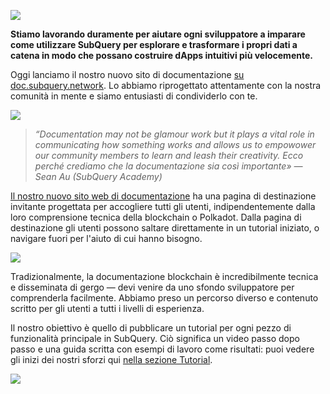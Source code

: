 ![](https://miro.medium.com/max/1400/1*g51P_PPoseNqEfCBgvpXXA.png)

**Stiamo lavorando duramente per aiutare ogni sviluppatore a imparare come utilizzare SubQuery per esplorare e trasformare i propri dati a catena in modo che possano costruire dApps intuitivi più velocemente.**

Oggi lanciamo il nostro nuovo sito di documentazione [su doc.subquery.network](https://doc.subquery.network/). Lo abbiamo riprogettato attentamente con la nostra comunità in mente e siamo entusiasti di condividerlo con te.

![](https://miro.medium.com/max/1200/1*snyFSjyQ9q116bmIcaVfsQ.gif)

> _“_Documentation may not be glamour work but it plays a vital role in communicating how something works and allows us to empowower our community members to learn and leash their creativity. Ecco perché crediamo che la documentazione sia così importante_» — Sean Au (SubQuery Academy)_

[Il nostro nuovo sito web di documentazione](https://doc.subquery.network/) ha una pagina di destinazione invitante progettata per accogliere tutti gli utenti, indipendentemente dalla loro comprensione tecnica della blockchain o Polkadot. Dalla pagina di destinazione gli utenti possono saltare direttamente in un tutorial iniziato, o navigare fuori per l'aiuto di cui hanno bisogno.


![](https://miro.medium.com/max/1400/1*obZau98aya3Ohtc43DAuEw.png)

Tradizionalmente, la documentazione blockchain è incredibilmente tecnica e disseminata di gergo — devi venire da uno sfondo sviluppatore per comprenderla facilmente. Abbiamo preso un percorso diverso e contenuto scritto per gli utenti a tutti i livelli di esperienza.

Il nostro obiettivo è quello di pubblicare un tutorial per ogni pezzo di funzionalità principale in SubQuery. Ciò significa un video passo dopo passo e una guida scritta con esempi di lavoro come risultati: puoi vedere gli inizi dei nostri sforzi qui [nella sezione Tutorial](https://doc.subquery.network/tutorials_examples/howto.html).

![](https://miro.medium.com/max/1200/1*nxy4aDTaQ0EMGudm0QW09g.gif)
